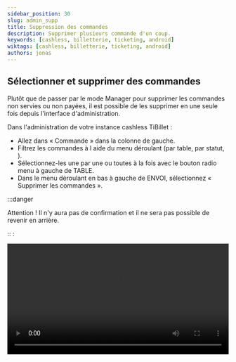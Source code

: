 ```yaml
---
sidebar_position: 30
slug: admin_supp
title: Suppression des commandes
description: Supprimer plusieurs commande d'un coup.
keywords: [cashless, billetterie, ticketing, android]
wiktags: [cashless, billetterie, ticketing, android]
authors: jonas
---
```


## Sélectionner et supprimer des commandes

Plutôt que de passer par le mode Manager pour supprimer les commandes non servies ou non payées, il est possible de les supprimer en une seule fois depuis l'interface d'administration.

Dans l'administration de votre instance cashless TiBillet : 

- Allez dans « Commande » dans la colonne de gauche.
- Filtrez les commandes à l aide du menu déroulant (par table, par statut, ).
- Sélectionnez-les une par une ou toutes à la fois avec le bouton radio menu à gauche de TABLE.
- Dans le menu déroulant en bas à gauche de ENVOI, sélectionnez « Supprimer les commandes ».

:::danger

Attention ! Il n'y aura pas de confirmation et il ne sera pas possible de revenir en arrière.

:: :

<video width="100%" controls src="/img/suppressioncommande.mp4"></video>
